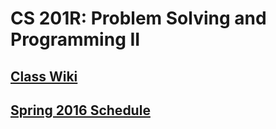# CS 201R: Problem Solving and Programming II

## [Class Wiki](https://github.com/Rejcx/CS201R-UMKC/wiki/C-plus-plus-development-software)

## [Spring 2016 Schedule](https://github.com/Rejcx/CS201R-UMKC/wiki/Spring-2016-Schedule)
